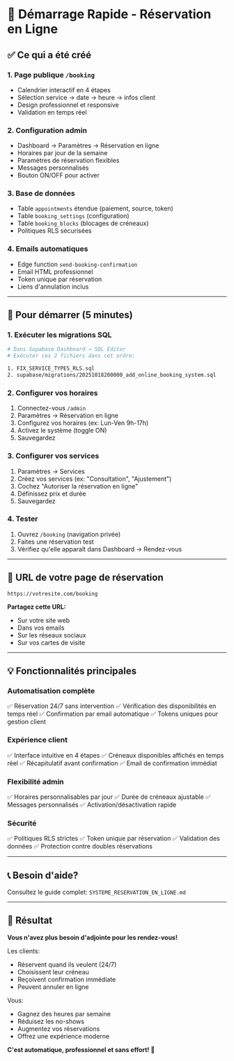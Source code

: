 # 🚀 Démarrage Rapide - Réservation en Ligne

## ✅ Ce qui a été créé

### 1. Page publique `/booking`
- Calendrier interactif en 4 étapes
- Sélection service → date → heure → infos client
- Design professionnel et responsive
- Validation en temps réel

### 2. Configuration admin
- Dashboard → Paramètres → Réservation en ligne
- Horaires par jour de la semaine
- Paramètres de réservation flexibles
- Messages personnalisés
- Bouton ON/OFF pour activer

### 3. Base de données
- Table `appointments` étendue (paiement, source, token)
- Table `booking_settings` (configuration)
- Table `booking_blocks` (blocages de créneaux)
- Politiques RLS sécurisées

### 4. Emails automatiques
- Edge function `send-booking-confirmation`
- Email HTML professionnel
- Token unique par réservation
- Liens d'annulation inclus

---

## 🎯 Pour démarrer (5 minutes)

### 1. Exécuter les migrations SQL

```bash
# Dans Supabase Dashboard → SQL Editor
# Exécuter ces 2 fichiers dans cet ordre:

1. FIX_SERVICE_TYPES_RLS.sql
2. supabase/migrations/20251018200000_add_online_booking_system.sql
```

### 2. Configurer vos horaires

1. Connectez-vous `/admin`
2. Paramètres → Réservation en ligne
3. Configurez vos horaires (ex: Lun-Ven 9h-17h)
4. Activez le système (toggle ON)
5. Sauvegardez

### 3. Configurer vos services

1. Paramètres → Services
2. Créez vos services (ex: "Consultation", "Ajustement")
3. Cochez "Autoriser la réservation en ligne"
4. Définissez prix et durée
5. Sauvegardez

### 4. Tester

1. Ouvrez `/booking` (navigation privée)
2. Faites une réservation test
3. Vérifiez qu'elle apparaît dans Dashboard → Rendez-vous

---

## 🎨 URL de votre page de réservation

```
https://votresite.com/booking
```

**Partagez cette URL:**
- Sur votre site web
- Dans vos emails
- Sur les réseaux sociaux
- Sur vos cartes de visite

---

## 💡 Fonctionnalités principales

### Automatisation complète
✅ Réservation 24/7 sans intervention
✅ Vérification des disponibilités en temps réel
✅ Confirmation par email automatique
✅ Tokens uniques pour gestion client

### Expérience client
✅ Interface intuitive en 4 étapes
✅ Créneaux disponibles affichés en temps réel
✅ Récapitulatif avant confirmation
✅ Email de confirmation immédiat

### Flexibilité admin
✅ Horaires personnalisables par jour
✅ Durée de créneaux ajustable
✅ Messages personnalisés
✅ Activation/désactivation rapide

### Sécurité
✅ Politiques RLS strictes
✅ Token unique par réservation
✅ Validation des données
✅ Protection contre doubles réservations

---

## 📞 Besoin d'aide?

Consultez le guide complet: `SYSTEME_RESERVATION_EN_LIGNE.md`

---

## 🎉 Résultat

**Vous n'avez plus besoin d'adjointe pour les rendez-vous!**

Les clients:
- Réservent quand ils veulent (24/7)
- Choisissent leur créneau
- Reçoivent confirmation immédiate
- Peuvent annuler en ligne

Vous:
- Gagnez des heures par semaine
- Réduisez les no-shows
- Augmentez vos réservations
- Offrez une expérience moderne

**C'est automatique, professionnel et sans effort! 🚀**
